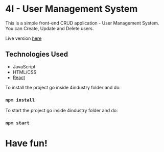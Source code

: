 # 4I - User Management System

This is a simple front-end CRUD application - User Management System.
You can Create, Update and Delete users.

Live version [here](https://4i-user-management-system.netlify.app/)

## Technologies Used

- JavaScript
- HTML/CSS
- [React](https://react.dev/)

To install the project go inside 4industry folder and do:

### `npm install`

To start the project go inside 4industry folder and do:

### `npm start`

# Have fun!
